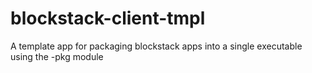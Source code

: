 # blockstack-client-tmpl
 A template app for packaging blockstack apps into a single executable using the -pkg module
